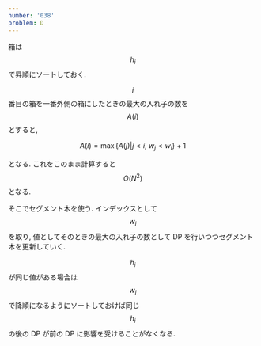 ```yaml
---
number: '038'
problem: D
---
```

箱は $$ h_i $$ で昇順にソートしておく.

$$ i $$ 番目の箱を一番外側の箱にしたときの最大の入れ子の数を $$ A(i) $$ とすると,

$$
A(i) = \max\{ A(j) \vert j \lt i,\ w_j \lt w_i \} + 1
$$

となる. これをこのまま計算すると $$ O(N^2) $$ となる.

そこでセグメント木を使う. インデックスとして $$ w_i $$ を取り, 値としてそのときの最大の入れ子の数として DP を行いつつセグメント木を更新していく.

$$ h_i $$ が同じ値がある場合は $$ w_i $$ で降順になるようにソートしておけば同じ $$ h_i $$ の後の DP が前の DP に影響を受けることがなくなる.
